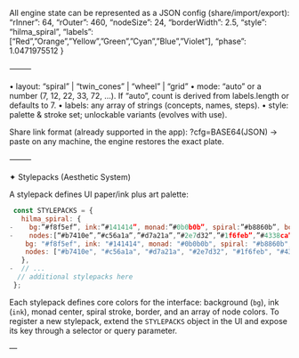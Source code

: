  All engine state can be represented as a JSON config (share/import/export):
   “rInner”: 64,
   “rOuter”: 460,
   “nodeSize”: 24,
   “borderWidth”: 2.5,
   “style”: “hilma_spiral”,
   “labels”: [“Red”,”Orange”,”Yellow”,”Green”,”Cyan”,”Blue”,”Violet”],
   “phase”: 1.0471975512
 }
 
 ⸻
 
 •	layout: “spiral” | “twin_cones” | “wheel” | “grid”
 	•	mode: “auto” or a number (7, 12, 22, 33, 72, …). If “auto”, count is derived from labels.length or defaults to 7.
 	•	labels: any array of strings (concepts, names, steps).
 	•	style: palette & stroke set; unlockable variants (evolves with use).
 
 Share link format (already supported in the app):
 ?cfg=BASE64(JSON) → paste on any machine, the engine restores the exact plate.
 
 ⸻
 
 ✦ Stylepacks (Aesthetic System)
 
 A stylepack defines UI paper/ink plus art palette:
 
```js
 const STYLEPACKS = {
   hilma_spiral: {
-    bg:”#f8f5ef”, ink:”#141414”, monad:”#0b0b0b”, spiral:”#b8860b”, border:”#2a2a2a”,
-    nodes:[“#b7410e”,”#c56a1a”,”#d7a21a”,”#2e7d32”,”#1f6feb”,”#4338ca”,”#6d28d9”]
    bg: "#f8f5ef", ink: "#141414", monad: "#0b0b0b", spiral: "#b8860b", border: "#2a2a2a",
    nodes: ["#b7410e", "#c56a1a", "#d7a21a", "#2e7d32", "#1f6feb", "#4338ca", "#6d28d9"]
   },
-  // ...
  // additional stylepacks here
 };
```
 
Each stylepack defines core colors for the interface: background (`bg`), ink (`ink`), monad center, spiral stroke, border, and an array of node colors. To register a new stylepack, extend the `STYLEPACKS` object in the UI and expose its key through a selector or query parameter.

—
